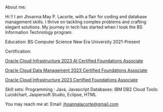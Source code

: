 
About me:

Hi !! I am Jhoanna May P. Lacorte, with a flair for coding and database management skills. I thrive on tackling complex problems and crafting elegant solutions. My journey in tech has started when I took the BS Information Technology program.

Education:
BS Computer Science
New Era University
2021-Present

Certification:

[Oracle Cloud Infrastructure 2023 AI Certified Foundations Associate](https://catalog-education.oracle.com/pls/certview/sharebadgeid=D6726A8D9AEECF5D2612DC954B548031A7A2A0A9B68AA5253C607548140B4228)

[Oracle Cloud Data Management 2023 Certified Foundations Associate](https://catalog-education.oracle.com/pls/certview/sharebadgeid=465C1E35EC48A253C94B1919F6A2960FCE586569ACCD1FC8AC2BB217800B6FFC)

[Oracle Cloud Infrastructure 2023 Certified Foundations Associate](https://catalog-education.oracle.com/pls/certview/sharebadge?id=ACB4482427F72EC27406B7A61DD10F07E69BB377021F20778B83D61AD8FE95D8)

Skill sets:
Programming :  Java, Javascript
Databases: IBM DB2 Cloud
Tools:  Lucidchart, Jaspersoft Studio, Eclipse, HTML

You may reach me at:
Email: [jhoannalacorte@gmail.com](https://mail.google.com/mail/u/1/?ogbl#inbox)

